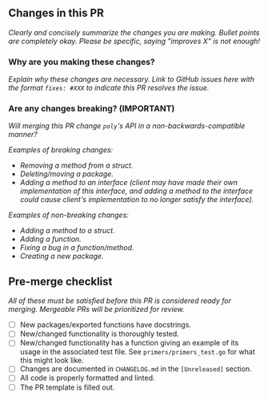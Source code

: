 ## Changes in this PR
*Clearly and concisely summarize the changes you are making. Bullet points are completely okay. Please be specific, saying "improves X" is not enough!*

### Why are you making these changes?
*Explain why these changes are necessary. Link to GitHub issues here with the format `fixes: #XXX` to indicate this PR resolves the issue.*

### Are any changes breaking? (IMPORTANT)
*Will merging this PR change `poly`'s API in a non-backwards-compatible manner?*

*Examples of breaking changes:*
* *Removing a method from a struct.*
* *Deleting/moving a package.*
* *Adding a method to an interface (client may have made their own     implementation of this interface, and adding a method to the     interface could cause client's implementation to no longer satisfy     the interface).*

*Examples of non-breaking changes:*
* *Adding a method to a struct.*
* *Adding a function.*
* *Fixing a bug in a function/method.*
* *Creating a new package.*

## Pre-merge checklist
*All of these must be satisfied before this PR is considered
ready for merging. Mergeable PRs will be prioritized for review.*

* [ ] New packages/exported functions have docstrings.
* [ ] New/changed functionality is thoroughly tested.
* [ ] New/changed functionality has a function giving an example of its usage in the associated test file. See `primers/primers_test.go` for what this might look like.
* [ ] Changes are documented in `CHANGELOG.md` in the `[Unreleased]` section.
* [ ] All code is properly formatted and linted.
* [ ] The PR template is filled out.
